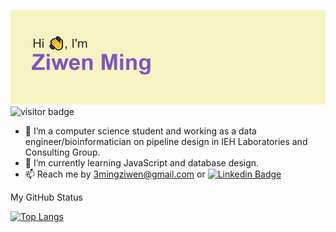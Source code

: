 [![MasterHead](header.png)](https://github.com/3miumi)
![visitor badge](https://visitor-badge.glitch.me/badge?page_id=jwenjian.visitor-badge&left_text=MyPageVisitors)
<!---<div id="badges">
  <a href="https://www.linkedin.com/in/ziwen-ming-076755146/">
    <img src="https://img.shields.io/badge/LinkedIn-blue?style=for-the-badge&logo=linkedin&logoColor=white" alt="LinkedIn Badge"/>
  </a>
</div> --->

- 👀 I’m a computer science student and working as a data engineer/bioinformatician on pipeline design in IEH Laboratories and Consulting Group.
- 🌱 I’m currently learning JavaScript and database design.
- 📫 Reach me by 3mingziwen@gmail.com or [![Linkedin Badge](https://img.shields.io/badge/-zming-blue?style=flat&logo=Linkedin&logoColor=white)](https://www.linkedin.com/in/ziwen-ming-076755146)



My GitHub Status

   [![Top Langs](https://github-readme-stats.vercel.app/api/top-langs/?username=3miumi&layout=compact&theme=radical)](https://github.com/anuraghazra/github-readme-stats)
<!---
3miumi/3miumi is a ✨ special ✨ repository because its `README.md` (this file) appears on your GitHub profile.
You can click the Preview link to take a look at your changes.
--->
